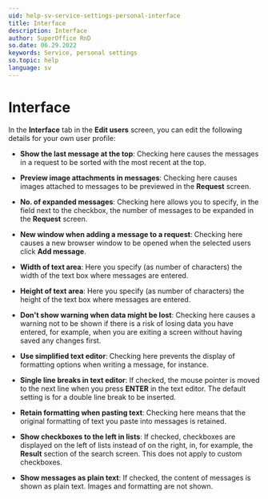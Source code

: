 ```yaml
---
uid: help-sv-service-settings-personal-interface
title: Interface
description: Interface
author: SuperOffice RnD
so.date: 06.29.2022
keywords: Service, personal settings
so.topic: help
language: sv
---
```


# Interface

In the **Interface** tab in the **Edit users** screen, you can edit the following details for your own user profile:

* **Show the last message at the top**: Checking here causes the messages in a request to be sorted with the most recent at the top.

* **Preview image attachments in messages**: Checking here causes images attached to messages to be previewed in the **Request** screen.

* **No. of expanded messages**: Checking here allows you to specify, in the field next to the checkbox, the number of messages to be expanded in the **Request** screen.

* **New window when adding a message to a request**: Checking here causes a new browser window to be opened when the selected users click **Add message**.

* **Width of text area**: Here you specify (as number of characters) the width of the text box where messages are entered.

* **Height of text area**: Here you specify (as number of characters) the height of the text box where messages are entered.

* **Don't show warning when data might be lost**: Checking here causes a warning not to be shown if there is a risk of losing data you have entered, for example, when you are exiting a screen without having saved any changes first.

* **Use simplified text editor**: Checking here prevents the display of formatting options when writing a message, for instance.

* **Single line breaks in text editor**: If checked, the mouse pointer is moved to the next line when you press **ENTER** in the text editor. The default setting is for a double line break to be inserted.

* **Retain formatting when pasting text**: Checking here means that the original formatting of text you paste into messages is retained.

* **Show checkboxes to the left in lists**: If checked, checkboxes are displayed on the left of lists instead of on the right, in, for example, the **Result** section of the search screen. This does not apply to custom checkboxes.

* **Show messages as plain text**: If checked, the content of messages is shown as plain text. Images and formatting are not shown.

